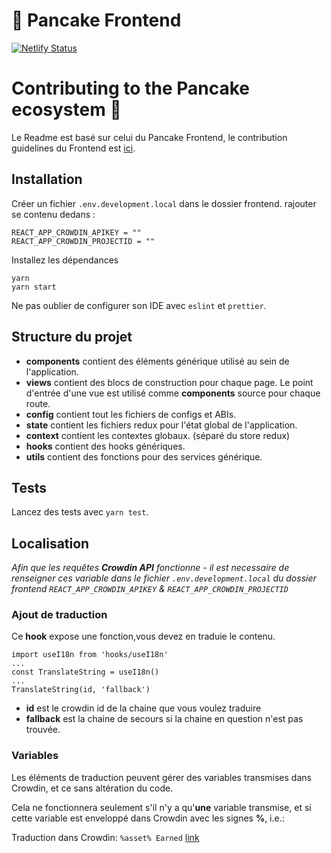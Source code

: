 # 🥞 Pancake Frontend

[![Netlify Status](https://api.netlify.com/api/v1/badges/7bebf1a3-be7b-4165-afd1-446256acd5e3/deploy-status)](https://app.netlify.com/sites/pancake-prod/deploys)

# Contributing to the Pancake ecosystem 🥞

Le Readme est basé sur celui du Pancake Frontend, le contribution guidelines du Frontend est [ici](https://docs.pancakeswap.finance/code/contributing).

## Installation

Créer un fichier `.env.development.local` dans le dossier frontend. rajouter se contenu dedans :

```
REACT_APP_CROWDIN_APIKEY = ""
REACT_APP_CROWDIN_PROJECTID = ""
```

Installez les dépendances

```shell
yarn
yarn start
```

Ne pas oublier de configurer son IDE avec `eslint` et `prettier`.

## Structure du projet

- **components** contient des éléments générique utilisé au sein de l'application.
- **views** contient des blocs de construction pour chaque page. Le point d'entrée d'une vue est utilisé comme **components** source pour chaque route.
- **config** contient tout les fichiers de configs et ABIs.
- **state** contient les fichiers redux pour l'état global de l'application.
- **context** contient les contextes globaux. (séparé du store redux)
- **hooks** contient des hooks génériques.
- **utils** contient des fonctions pour des services générique.

## Tests

Lancez des tests avec `yarn test`.

## Localisation

_Afin que les requêtes **Crowdin API** fonctionne - il est necessaire de renseigner ces variable dans le fichier  `.env.development.local` du dossier frontend `REACT_APP_CROWDIN_APIKEY` & `REACT_APP_CROWDIN_PROJECTID`_

### Ajout de traduction

Ce **hook** expose une fonction,vous devez en traduie le contenu.

```
import useI18n from 'hooks/useI18n'
...
const TranslateString = useI18n()
...
TranslateString(id, 'fallback')
```

- **id** est le crowdin id de la chaine que vous voulez traduire
- **fallback** est la chaine de secours si la chaine en question n'est pas trouvée.

### Variables

Les éléments de traduction peuvent gérer des variables transmises dans Crowdin, et ce sans altération du code.

Cela ne fonctionnera seulement s'il n'y a qu'**une** variable transmise, et si cette variable  est enveloppé dans Crowdin avec les signes **%**, i.e.:

Traduction dans Crowdin: `%asset% Earned` [link](https://crowdin.com/translate/pancakeswap/8/en-de#330)
